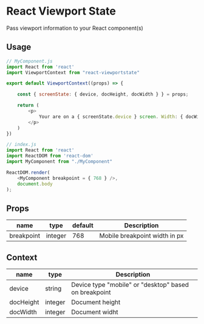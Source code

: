 # React Viewport State
Pass viewport information to your React component(s)
## Usage
```javascript
// MyComponent.js
import React from 'react'
import ViewportContext from "react-viewportstate"

export default ViewportContext((props) => {

    const { screenState: { device, docHeight, docWidth } } = props;

    return (
        <p>
            Your are on a { screenState.device } screen. Width: { docWidth }px Height: { docHeight }px
        </p>
    )
})
```

```javascript
// index.js
import React from 'react'
import ReactDOM from 'react-dom'
import MyComponent from "./MyComponent"

ReactDOM.render(
    <MyComponent breakpoint = { 768 } />,
    document.body
);

```

## Props

| name | type  | default | Description |
| ------ | ------ | --- | ----------- | 
| breakpoint  | integer | 768 | Mobile breakpoint width in px  |


## Context
| name | type  | Description |
| ------ | ------ | ----------- | 
| device  | string | Device type "mobile" or "desktop" based on breakpoint |
| docHeight | integer | Document height |
| docWidth   | integer | Document widht |
